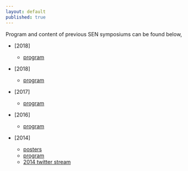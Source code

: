 ```yaml
---
layout: default
published: true
---
```

<!---The first Dutch national symposium on software engineering (SEN) was held on December 3<sup>rd</sup>, 2014 in Amsterdam. The topic of the day was "the future of software engineering".--->
Program and content of previous SEN symposiums can be found below,

* [2018]
    * [program](./2019/program) 

* [2018]
    * [program](./2018/program) 

* [2017]
    * [program](./2017/program) 
    
* [2016]
    * [program](./2016/program)

* [2014]
    * [posters](./2014/posters/)
    * [program](./2014/program)
    * [2014 twitter stream](https://twitter.com/search?q=%23sensym2014&src=typd)


    

